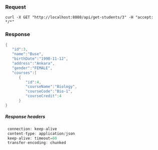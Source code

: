 ### Request

```
curl -X GET "http://localhost:8080/api/get-students/3" -H "accept: */*"
```

### Response

```java
{
   "id":3,
   "name":"Buse",
   "birthDate":"1998-11-12",
   "address":"Ankara",
   "gender":"FEMALE",
   "courses":[
      {
         "id":4,
         "courseName":"Biology",
         "courseCode":"Bio-1",
         "courseCredit":4
      }
}       
```

##### Response headers

```java
 connection: keep-alive 
 content-type: application/json 
 keep-alive: timeout=60 
 transfer-encoding: chunked 
```

